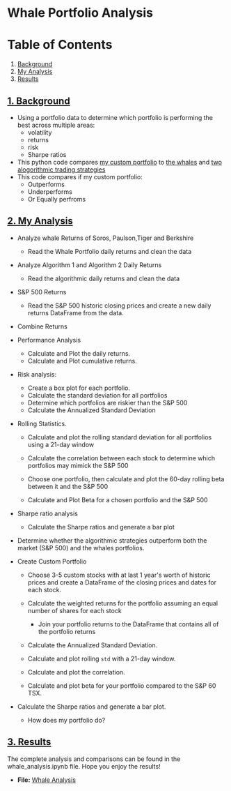 # Whale Portfolio Analysis

# Table of Contents
1. [Background](#1-background)
2. [My Analysis](#2-my-analysis)
3. [Results](#3-results)

## [1. Background](#1-background)

* Using a portfolio data to determine which portfolio is performing the best across multiple areas:
    * volatility
    * returns
    * risk 
    * Sharpe ratios
* This python code compares [my custom portfolio](/custom_portfolio/) to [the whales](/Resources/whale_returns.csv) and [two alogorithmic trading strategies](/Resources/algo_returns.csv)
* This code compares if my custom portfolio: 
    * Outperforms
    * Underperforms 
    * Or Equally perfroms 

## [2. My Analysis](#2-my-analysis)
* Analyze whale Returns of Soros, Paulson,Tiger and Berkshire 
    * Read the Whale Portfolio daily returns and clean the data 
    
* Analyze Algorithm 1 and Algorithm 2 Daily Returns
    * Read the algorithmic daily returns and clean the data
    
* S&P 500 Returns
    * Read the S&P 500 historic closing prices and create a new daily returns DataFrame from the data.
    
* Combine Returns
    
* Performance Analysis
    * Calculate and Plot the daily returns.
    * Calculate and Plot cumulative returns.
    
* Risk analysis:
    * Create a box plot for each portfolio.
    * Calculate the standard deviation for all portfolios
    * Determine which portfolios are riskier than the S&P 500
    * Calculate the Annualized Standard Deviation
    
* Rolling Statistics.
    * Calculate and plot the rolling standard deviation for all portfolios using a 21-day window
    * Calculate the correlation between each stock to determine which portfolios may mimick the S&P 500
    
    * Choose one portfolio, then calculate and plot the 60-day rolling beta between it and the S&P 500
    * Calculate and Plot Beta for a chosen portfolio and the S&P 500
        
* Sharpe ratio analysis
    * Calculate the Sharpe ratios and generate a bar plot
    
* Determine whether the algorithmic strategies outperform both the market (S&P 500) and the whales portfolios.

* Create Custom Portfolio
    * Choose 3-5 custom stocks with at last 1 year's worth of historic prices and create a DataFrame of the closing prices and dates for each stock.

    * Calculate the weighted returns for the portfolio assuming an equal number of shares for each stock
        * Join your portfolio returns to the DataFrame that contains all of the portfolio returns
        
    * Calculate the Annualized Standard Deviation.
    * Calculate and plot rolling `std` with a 21-day window.
    * Calculate and plot the correlation.
    * Calculate and plot beta for your portfolio compared to the S&P 60 TSX.
        

* Calculate the Sharpe ratios and generate a bar plot.
    * How does my portfolio do?
    

## [3. Results](#3-results)
The complete analysis and comparisons can be found in the whale_analysis.ipynb file. Hope you enjoy the results!

* **File:** [Whale Analysis](whale_analysis.ipynb)